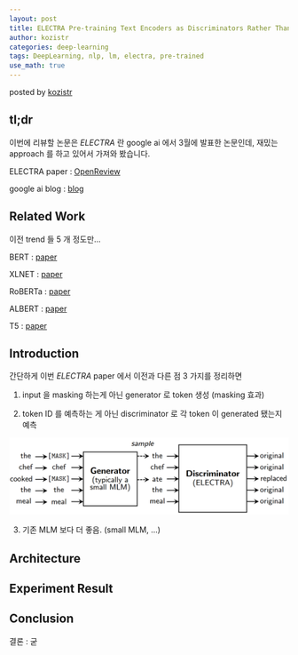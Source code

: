 ```yaml
---
layout: post
title: ELECTRA Pre-training Text Encoders as Discriminators Rather Than Generators
author: kozistr
categories: deep-learning
tags: DeepLearning, nlp, lm, electra, pre-trained
use_math: true
---
```


posted by [kozistr](http://kozistr.tech)

## tl;dr

이번에 리뷰할 논문은 *ELECTRA* 란 google ai 에서 3월에 발표한 논문인데, 재밌는 approach 를 하고 있어서 가져와 봤습니다.

ELECTRA paper : [OpenReview](https://openreview.net/pdf?id=r1xMH1BtvB)

google ai blog : [blog](https://ai.googleblog.com/2020/03/more-efficient-nlp-model-pre-training.html)

## Related Work

이전 trend 들 5 개 정도만...

BERT : [paper](https://arxiv.org/pdf/1810.04805.pdf)

XLNET : [paper](https://arxiv.org/pdf/1906.08237.pdf)

RoBERTa : [paper](https://arxiv.org/pdf/1907.11692.pdf)

ALBERT : [paper](https://arxiv.org/pdf/1909.11942.pdf)

T5 : [paper](https://arxiv.org/pdf/1910.10683.pdf)

## Introduction

간단하게 이번 *ELECTRA* paper 에서 이전과 다른 점 3 가지를 정리하면

1. input 을 masking 하는게 아닌 generator 로 token 생성 (masking 효과)

2. token ID 를 예측하는 게 아닌 discriminator 로 각 token 이 generated 됐는지 예측

![img](/assets/ELECTRA/disc_gen_overview.png)

3. 기존 MLM 보다 더 좋음. (small MLM, ...)


## Architecture



## Experiment Result

## Conclusion

결론 : 굳
